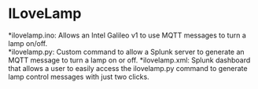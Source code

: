 # ILoveLamp

*ilovelamp.ino: Allows an Intel Galileo v1 to use MQTT messages to turn a lamp on/off.  
*ilovelamp.py: Custom command to allow a Splunk server to generate an MQTT message to turn a lamp on or off.
*ilovelamp.xml: Splunk dashboard that allows a user to easily access the ilovelamp.py command to generate lamp control messages with just two clicks.

